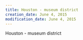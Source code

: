 ```yaml
---
title: Houston - museum district
creation_date: June 4, 2015
modification_date: June 4, 2015
---
```



Houston - museum district  
